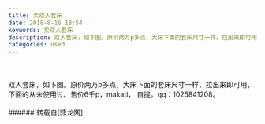 ```yaml
---
title: 卖双人套床
date: 2018-8-16 18:54
keywords: 卖双人套床
description: 双人套床，如下图。原价两万p多点，大床下面的套床尺寸一样、拉出来即可用，下面的从未使用过。售价6千p，makati， 自提。qq：1025841208。
categories: used
---
```

<td class="t_f" id="postmessage_1649197">

<br/>
<br/>
双人套床，如下图。原价两万p多点，大床下面的套床尺寸一样、拉出来即可用，下面的从未使用过。售价6千p，makati， 自提。qq：1025841208。<br/>
<img alt="" border="0" class="zoom" data-cf-modified-8a31185f8a5243ba5fdba37c-="" file="http://www.flw.ph/data/appbyme/upload/image/201808/16/PzZ4JuSCFsa9.jpg" id="aimg_KKbt8" lazyloadthumb="1" onclick="" onmouseover="" src="http://www.flw.ph/data/appbyme/upload/image/201808/16/PzZ4JuSCFsa9.jpg"/><br/>
<br/>
</td>
###### 转载自[菲龙网]